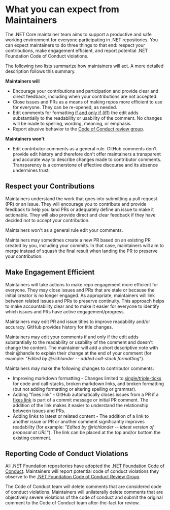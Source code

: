 # What you can expect from Maintainers

The .NET Core maintainer team aims to support a productive and safe working environment for everyone participating in .NET repositories. You can expect maintainers to do three things to that end: respect your contributions, make engagement efficient, and report potential .NET Foundation Code of Conduct violations.

The following two lists summarize how maintainers will act. A more detailed description follows this summary.

**Maintainers will**
- Encourage your contributions and participation and provide clear and direct feedback, including when your contributions are not accepted.
- Close issues and PRs as a means of making repos more efficient to use for everyone. They can be re-opened, as needed.
- Edit comments for formatting [if and only if (iff)](https://en.wikipedia.org/wiki/If_and_only_if) the edit adds substantially to the readability or usability of the comment. No changes will be made to spelling, wording, meaning, or emphasis.
- Report abusive behavior to the [Code of Conduct review group](mailto:conduct@dotnetfoundation.org).

**Maintainers won't**
- Edit contributor comments as a general rule. GitHub comments don't provide edit history and therefore don't offer maintainers a transparent and accurate way to describe changes made to contributor comments. Transparency is a cornerstone of effective discourse and its absence undermines trust.

## Respect your Contributions

Maintainers understand the work that goes into submitting a pull request (PR) or an issue. They will encourage you to contribute and provide feedback to help you land PRs or adequately define an issue to make it actionable. They will also provide direct and clear feedback if they have decided not to accept your contribution.

Maintainers won't as a general rule edit your comments.

Maintainers may sometimes create a new PR based on an existing PR created by you, including your commits. In that case, maintainers will aim to merge instead of squash the final result when landing the PR to preserve your contribution.

## Make Engagement Efficient

Maintainers will take actions to make repo engagement more efficient for everyone. They may close issues and PRs that are stale or because the initial creator is no longer engaged. As appropriate, maintainers will link between related issues and PRs to preserve continuity. This approach helps to make accountability clear and to make it easier for everyone to identify which issues and PRs have active engagement/progress.

Maintainers may edit PR and issue titles to improve readability and/or accuracy. GitHub provides history for title changes.

Maintainers may edit your comments if and only if the edit adds substantially to the readability or usability of the comment and doesn't change the content. The maintainer will add a short descriptive note with their @handle to explain their change at the end of your comment (for example: "_Edited by @richlander -- added call-stack formatting_"). 

Maintainers may make the following changes to contributor comments:

- Improving markdown formatting - Changes limited to [single/triple-ticks](https://github.com/adam-p/markdown-here/wiki/Markdown-Cheatsheet#code) for code and call-stacks, broken markdown links, and broken formatting (but not adding formatting or altering spelling or grammar).
- Adding "fixes link" - GitHub automatically closes issues from a PR if a [fixes link](https://help.github.com/articles/closing-issues-via-commit-messages/) is part of a commit message or initial PR comment. The addition of the link makes it easier to understand the relationship between issues and PRs.
- Adding links to latest or related content - The addition of a link to another issue or PR or another comment significantly improves readability (for example: "_Edited by @richlander -- latest version of proposal at URL_"). The link can be placed at the top and/or bottom the existing comment.

## Reporting Code of Conduct Violations

All .NET Foundation repositories have adopted the [.NET Foundation Code of Conduct](https://dotnetfoundation.org/code-of-conduct). Maintainers will report potential code of conduct violations they observe to the [.NET Foundation Code of Conduct Review Group](mailto:conduct@dotnetfoundation.org).

The Code of Conduct team will delete comments that are considered code of conduct violations. Maintainers will unilaterally delete comments that are objectively severe violations of the code of conduct and submit the original comment to the Code of Conduct team after-the-fact for review.
